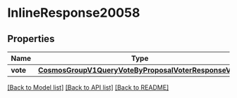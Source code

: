 # InlineResponse20058

## Properties
Name | Type | Description | Notes
------------ | ------------- | ------------- | -------------
**vote** | [**CosmosGroupV1QueryVoteByProposalVoterResponseVote**](CosmosGroupV1QueryVoteByProposalVoterResponseVote.md) |  | [optional] 

[[Back to Model list]](../README.md#documentation-for-models) [[Back to API list]](../README.md#documentation-for-api-endpoints) [[Back to README]](../README.md)

